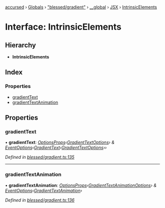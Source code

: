 [accursed](../README.md) › [Globals](../globals.md) › ["blessed/gradient"](../modules/_blessed_gradient_.md) › [__global](../modules/_blessed_gradient_.__global.md) › [JSX](../modules/_blessed_gradient_.__global.jsx.md) › [IntrinsicElements](_blessed_gradient_.__global.jsx.intrinsicelements.md)

# Interface: IntrinsicElements

## Hierarchy

* **IntrinsicElements**

## Index

### Properties

* [gradientText](_blessed_gradient_.__global.jsx.intrinsicelements.md#gradienttext)
* [gradientTextAnimation](_blessed_gradient_.__global.jsx.intrinsicelements.md#gradienttextanimation)

## Properties

###  gradientText

• **gradientText**: *[OptionsProps](../modules/_jsx_types_.__global.jsx.md#optionsprops)‹[GradientTextOptions](_blessed_gradient_.gradienttextoptions.md)› & [EventOptions](_jsx_types_.eventoptions.md)‹[GradientText](../classes/_blessed_gradient_.gradienttext.md)‹[GradientTextOptions](_blessed_gradient_.gradienttextoptions.md)››*

*Defined in [blessed/gradient.ts:135](https://github.com/cancerberoSgx/accursed/blob/5b2518e/src/blessed/gradient.ts#L135)*

___

###  gradientTextAnimation

• **gradientTextAnimation**: *[OptionsProps](../modules/_jsx_types_.__global.jsx.md#optionsprops)‹[GradientTextAnimationOptions](_blessed_gradient_.gradienttextanimationoptions.md)› & [EventOptions](_jsx_types_.eventoptions.md)‹[GradientTextAnimation](../classes/_blessed_gradient_.gradienttextanimation.md)›*

*Defined in [blessed/gradient.ts:136](https://github.com/cancerberoSgx/accursed/blob/5b2518e/src/blessed/gradient.ts#L136)*
